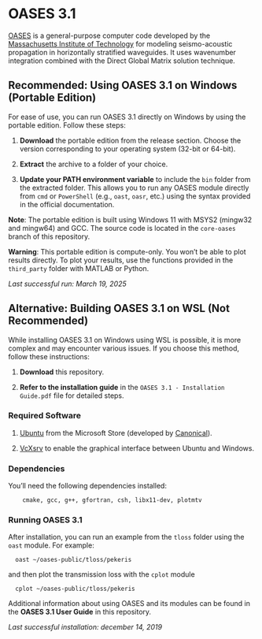 # OASES 3.1

[OASES](https://tlo.mit.edu/technologies/oases-software-modeling-seismo-acoustic-propagation-horizontally-stratified-waveguides) is a general-purpose computer code developed by the [Massachusetts Institute of Technology](http://www.mit.edu/) for modeling seismo-acoustic propagation in horizontally stratified waveguides. It uses wavenumber integration combined with the Direct Global Matrix solution technique.

## Recommended: Using OASES 3.1 on Windows (Portable Edition)

For ease of use, you can run OASES 3.1 directly on Windows by using the portable edition. Follow these steps:

1. **Download** the portable edition from the release section. Choose the version corresponding to your operating system (32-bit or 64-bit).
   
2. **Extract** the archive to a folder of your choice.

3. **Update your PATH environment variable** to include the `bin` folder from the extracted folder. This allows you to run any OASES module directly from `cmd` or `PowerShell` (e.g., `oast`, `oasr`, etc.) using the syntax provided in the official documentation.

**Note**: The portable edition is built using Windows 11 with MSYS2 (mingw32 and mingw64) and GCC. The source code is located in the `core-oases` branch of this repository.

**Warning**: This portable edition is compute-only. You won’t be able to plot results directly. To plot your results, use the functions provided in the `third_party` folder with MATLAB or Python.

_Last successful run: March 19, 2025_

## Alternative: Building OASES 3.1 on WSL (Not Recommended)

While installing OASES 3.1 on Windows using WSL is possible, it is more complex and may encounter various issues. If you choose this method, follow these instructions:

1. **Download** this repository.

2. **Refer to the installation guide** in the `OASES 3.1 - Installation Guide.pdf` file for detailed steps.

### Required Software
1. [Ubuntu](https://www.microsoft.com/en-us/p/ubuntu/9nblggh4msv6?activetab=pivot:overviewtab) from the Microsoft Store (developed by [Canonical](https://canonical.com/)).
   
2. [VcXsrv](https://vcxsrv.com/) to enable the graphical interface between Ubuntu and Windows.

### Dependencies
You’ll need the following dependencies installed:
```
    cmake, gcc, g++, gfortran, csh, libx11-dev, plotmtv
```
### Running OASES 3.1

After installation, you can run an example from the `tloss` folder using the `oast` module. For example:
```
  oast ~/oases-public/tloss/pekeris 
```
and then plot the transmission loss with the ```cplot``` module
```
  cplot ~/oases-public/tloss/pekeris 
```

Additional information about using OASES and its modules can be found in the **OASES 3.1 User Guide** in this repository.

_Last successful installation: december 14, 2019_
